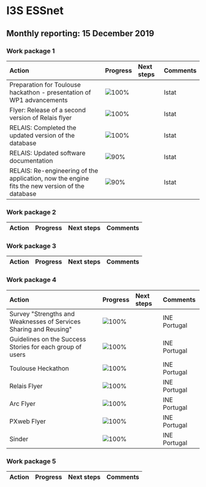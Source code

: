 # I3S ESSnet

## Monthly reporting: 15 December 2019

### Work package 1

| Action  | Progress | Next steps | Comments |
|:--|:--|:--|:--|
| Preparation for Toulouse hackathon - presentation of WP1 advancements | ![100%](https://progress-bar.dev/100) |  | Istat |
| Flyer: Release of a second version of Relais flyer | ![100%](https://progress-bar.dev/100) |  | Istat |
| RELAIS: Completed the updated version of the database | ![100%](https://progress-bar.dev/100) |  | Istat |
| RELAIS: Updated software documentation | ![90%](https://progress-bar.dev/100) |  | Istat |
| RELAIS: Re-engineering of the application, now the engine fits the new version of the database | ![90%](https://progress-bar.dev/100) |  | Istat |

### Work package 2

| Action  | Progress | Next steps | Comments |
|:--|:--|:--|:--|


### Work package 3
| Action  | Progress | Next steps | Comments |
|:--|:--|:--|:--|

### Work package 4

| Action  | Progress | Next steps | Comments |
|:--|:--|:--|:--|
| Survey "Strengths and Weaknesses of Services Sharing and Reusing" | ![100%](https://progress-bar.dev/100) |  | INE Portugal |
| Guidelines on the Success Stories for each group of users | ![100%](https://progress-bar.dev/100) |  | INE Portugal |
| Toulouse Heckathon | ![100%](https://progress-bar.dev/100) |  | INE Portugal |
| Relais Flyer | ![100%](https://progress-bar.dev/90) |  | INE Portugal |
| Arc Flyer | ![100%](https://progress-bar.dev/20) |  | INE Portugal |
| PXweb Flyer | ![100%](https://progress-bar.dev/50) |  | INE Portugal |
| Sinder | ![100%](https://progress-bar.dev/10) |  | INE Portugal |

### Work package 5

| Action  | Progress | Next steps | Comments |
|:--|:--|:--|:--|
